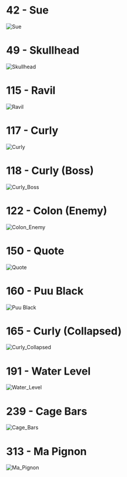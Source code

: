 # 42 - Sue
![Sue](http://www.plantuml.com/plantuml/proxy?cache=no&src=https://raw.githubusercontent.com/CaveStoryModdingCommunity/ANP-Graphs/main/ANP/Npc_42_-_Sue.wsd)

# 49 - Skullhead
![Skullhead](http://www.plantuml.com/plantuml/proxy?cache=no&src=https://raw.githubusercontent.com/CaveStoryModdingCommunity/ANP-Graphs/main/ANP/Npc_49_-_Skullhead.wsd)

# 115 - Ravil
![Ravil](http://www.plantuml.com/plantuml/proxy?cache=no&src=https://raw.githubusercontent.com/CaveStoryModdingCommunity/ANP-Graphs/main/ANP/Npc_115_-_Ravil.wsd)

# 117 - Curly
![Curly](http://www.plantuml.com/plantuml/proxy?cache=no&src=https://raw.githubusercontent.com/CaveStoryModdingCommunity/ANP-Graphs/main/ANP/Npc_117_-_Curly.wsd)

# 118 - Curly (Boss)
![Curly_Boss](http://www.plantuml.com/plantuml/proxy?cache=no&src=https://raw.githubusercontent.com/CaveStoryModdingCommunity/ANP-Graphs/main/ANP/Npc_118_-_Curly_(Boss).wsd)

# 122 - Colon (Enemy)
![Colon_Enemy](http://www.plantuml.com/plantuml/proxy?cache=no&src=https://raw.githubusercontent.com/CaveStoryModdingCommunity/ANP-Graphs/main/ANP/Npc_122_-_Colon_(Enemy).wsd)

# 150 - Quote
![Quote](http://www.plantuml.com/plantuml/proxy?cache=no&src=https://raw.githubusercontent.com/CaveStoryModdingCommunity/ANP-Graphs/main/ANP/Npc_150_-_Quote.wsd)

# 160 - Puu Black
![Puu Black](http://www.plantuml.com/plantuml/proxy?cache=no&src=https://raw.githubusercontent.com/CaveStoryModdingCommunity/ANP-Graphs/main/ANP/Npc_160_-_Puu_Black.wsd)

# 165 - Curly (Collapsed)
![Curly_Collapsed](http://www.plantuml.com/plantuml/proxy?cache=no&src=https://raw.githubusercontent.com/CaveStoryModdingCommunity/ANP-Graphs/main/ANP/Npc_165_-_Curly_(Collapsed).wsd)

# 191 - Water Level
![Water_Level](http://www.plantuml.com/plantuml/proxy?cache=no&src=https://raw.githubusercontent.com/CaveStoryModdingCommunity/ANP-Graphs/main/ANP/Npc_191_-_Water_Level.wsd)

# 239 - Cage Bars
![Cage_Bars](http://www.plantuml.com/plantuml/proxy?cache=no&src=https://raw.githubusercontent.com/CaveStoryModdingCommunity/ANP-Graphs/main/ANP/Npc_239_-_Cage_Bars.wsd)

# 313 - Ma Pignon
![Ma_Pignon](http://www.plantuml.com/plantuml/proxy?cache=no&src=https://raw.githubusercontent.com/CaveStoryModdingCommunity/ANP-Graphs/main/ANP/Npc_313_-_Ma_Pignon.wsd)
